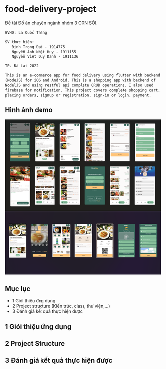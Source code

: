 # food-delivery-project
Đề tài Đồ án chuyên ngành nhóm 3 CON SÓI.
```
GVHD: La Quốc Thắng
```
```
SV thực hiện:
   Đinh Trọng Đạt - 1914775
   Nguyễn Anh Nhật Huy - 1911155
   Nguyễn Việt Duy Danh - 1911136
```
```
TP. Đà Lạt 2022
```
```
This is an e-commerce app for food delivery using flutter with backend (NodeJS) for iOS and Android. This is a shopping app with backend of NodelJS and using restful api complete CRUD operations. I also used firebase for notification. This project covers complete shopping cart, placing orders, signup or registration, sign-in or login, payment.
```
## Hình ảnh demo
![image](https://github.com/Dat0309/food-delivery-project/blob/main/demo/Demo_state1.png)
![image](https://github.com/Dat0309/food-delivery-project/blob/main/demo/309067366_1274742243292373_8434992884184321725_n.png)
## Mục lục


- 1 Giới thiệu ứng dụng
- 2 Project structure (Kiến trúc, class, thư viện,...)
- 3 Đánh giá kết quả thực hiện được
## 1 Giói thiệu ứng dụng
## 2 Project Structure
## 3 Đánh giá kết quả thực hiện được
